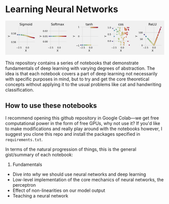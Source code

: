 # Learning Neural Networks

![splash](splash.png)

This repository contains a series of notebooks that demonstrate fundamentals of deep learning
with varying degrees of abstraction. The idea is that each notebook covers a part of deep learning
not necessarily with specific purposes in mind, but to try and get the core theoretical concepts
without applying it to the usual problems like cat and handwriting classification.

## How to use these notebooks

I recommend opening this github repository in Google Colab—we get free computational power in
the form of free GPUs, why not use it? If you'd like to make modifications and really play
around with the notebooks however, I suggest you clone this repo and install the packages
specified in `requirements.txt`.

In terms of the natural progression of things, this is the general gist/summary of each notebook:

1. Fundamentals
  - Dive into _why_ we should use neural networks and deep learning
  - Low-level implementation of the core mechanics of neural networks, the perceptron
  - Effect of non-linearities on our model output
  - Teaching a neural network
